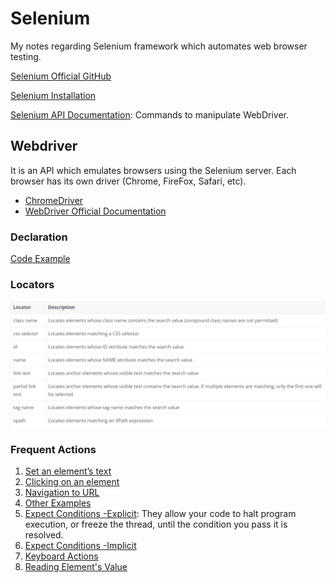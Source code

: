 # Selenium
My notes regarding Selenium framework which automates web browser testing.

[Selenium Official GitHub](https://github.com/SeleniumHQ)

[Selenium Installation](https://www.selenium.dev/documentation/en/selenium_installation/)

[Selenium API Documentation](https://www.selenium.dev/selenium/docs/api/java/): Commands to manipulate WebDriver.

## Webdriver

It is an API which emulates browsers using the Selenium server. Each browser has its own driver (Chrome, FireFox, Safari, etc).
* [ChromeDriver](https://sites.google.com/a/chromium.org/chromedriver/)
* [WebDriver Official Documentation](https://www.w3.org/TR/webdriver1/)

### Declaration

[Code Example](/codeExamples/WebdriverDeclaration.java)

### Locators
![](/images/locators1.jpg)

### Frequent Actions

1. [Set an element’s text](/codeExamples/SetElementText.java)
2. [Clicking on an element](/codeExamples/Click.java)
3. [Navigation to URL](/codeExamples/Navigation.java)
4. [Other Examples](https://www.selenium.dev/documentation/en/webdriver/browser_manipulation/)
5. [Expect Conditions -Explicit](https://www.selenium.dev/selenium/docs/api/java/org/openqa/selenium/support/ui/ExpectedConditions.html): They allow your code to halt program execution, or freeze the thread, until the condition you pass it is resolved.
6. [Expect Conditions -Implicit](/codeExamples/ImplicityWait.java)
7. [Keyboard Actions](https://www.selenium.dev/documentation/en/webdriver/keyboard/)
8. [Reading Element's Value](/codeExamples/ReadElementValue.java)

